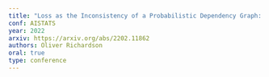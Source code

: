 ```yaml
---
title: "Loss as the Inconsistency of a Probabilistic Dependency Graph: Choose Your Model, not Your Loss Function"
conf: AISTATS
year: 2022
arxiv: https://arxiv.org/abs/2202.11862
authors: Oliver Richardson
oral: true
type: conference
---
```

